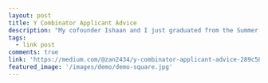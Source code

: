 ```yaml
---
layout: post
title: Y Combinator Applicant Advice
description: "My cofounder Ishaan and I just graduated from the Summer ‘13 batch of Y Combinator with our mobile analytics company, Watchsend, and it was undoubtedly critical to our development as entrepreneurs. This is the advice I give others about applying."
tags:
  - link post
comments: true
link: 'https://medium.com/@zan2434/y-combinator-applicant-advice-289c58a2ca89'
featured_image: '/images/demo/demo-square.jpg'
---
```

